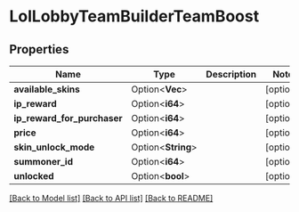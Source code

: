 # LolLobbyTeamBuilderTeamBoost

## Properties

Name | Type | Description | Notes
------------ | ------------- | ------------- | -------------
**available_skins** | Option<**Vec<i64>**> |  | [optional]
**ip_reward** | Option<**i64**> |  | [optional]
**ip_reward_for_purchaser** | Option<**i64**> |  | [optional]
**price** | Option<**i64**> |  | [optional]
**skin_unlock_mode** | Option<**String**> |  | [optional]
**summoner_id** | Option<**i64**> |  | [optional]
**unlocked** | Option<**bool**> |  | [optional]

[[Back to Model list]](../README.md#documentation-for-models) [[Back to API list]](../README.md#documentation-for-api-endpoints) [[Back to README]](../README.md)


